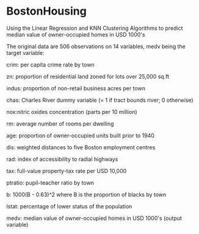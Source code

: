 # BostonHousing
Using the Linear Regression and KNN Clustering Algorithms to predict median value of owner-occupied homes in USD 1000's

The original data are 506 observations on 14 variables, medv being the target variable:

crim: per capita crime rate by town 

zn:	proportion of residential land zoned for lots over 25,000 sq.ft

indus: proportion of non-retail business acres per town

chas: Charles River dummy variable (= 1 if tract bounds river; 0 otherwise)

nox:nitric oxides concentration (parts per 10 million)

rm: average number of rooms per dwelling

age: proportion of owner-occupied units built prior to 1940

dis: weighted distances to five Boston employment centres

rad: index of accessibility to radial highways

tax: full-value property-tax rate per USD 10,000

ptratio: pupil-teacher ratio by town

b: 1000(B - 0.63)^2 where B is the proportion of blacks by town

lstat: percentage of lower status of the population

medv:	median value of owner-occupied homes in USD 1000's (output variable)
